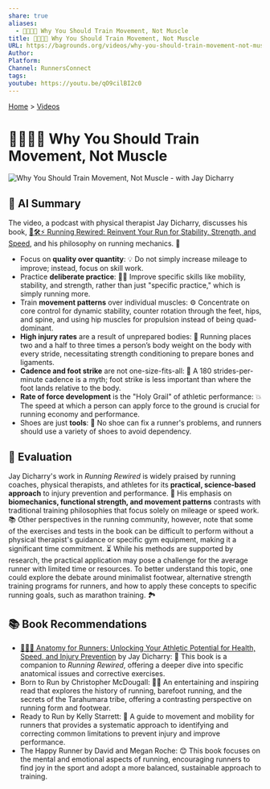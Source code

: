 ```yaml
---
share: true
aliases:
  - 🏃🤸🧠💪 Why You Should Train Movement, Not Muscle
title: 🏃🤸🧠💪 Why You Should Train Movement, Not Muscle
URL: https://bagrounds.org/videos/why-you-should-train-movement-not-muscle-with-jay-dicharry
Author:
Platform:
Channel: RunnersConnect
tags:
youtube: https://youtu.be/qO9cilBI2c0
---
```

[Home](../index.md) > [Videos](./index.md)  
# 🏃🤸🧠💪 Why You Should Train Movement, Not Muscle  
![Why You Should Train Movement, Not Muscle - with Jay Dicharry](https://youtu.be/qO9cilBI2c0)  
  
## 🤖 AI Summary  
The video, a podcast with physical therapist Jay Dicharry, discusses his book, [🏃🛠️⚡ Running Rewired: Reinvent Your Run for Stability, Strength, and Speed](../books/running-rewired-reinvent-your-run-for-stability-strength-and-speed.md), and his philosophy on running mechanics. 🏃  
  
* Focus on **quality over quantity**: 💡 Do not simply increase mileage to improve; instead, focus on skill work.  
* Practice **deliberate practice**: 🤸‍♂️ Improve specific skills like mobility, stability, and strength, rather than just "specific practice," which is simply running more.  
* Train **movement patterns** over individual muscles: ⚙️ Concentrate on core control for dynamic stability, counter rotation through the feet, hips, and spine, and using hip muscles for propulsion instead of being quad-dominant.  
* **High injury rates** are a result of unprepared bodies: 🏥 Running places two and a half to three times a person’s body weight on the body with every stride, necessitating strength conditioning to prepare bones and ligaments.  
* **Cadence and foot strike** are not one-size-fits-all: 👣 A 180 strides-per-minute cadence is a myth; foot strike is less important than where the foot lands relative to the body.  
* **Rate of force development** is the "Holy Grail" of athletic performance: 💥 The speed at which a person can apply force to the ground is crucial for running economy and performance.  
* Shoes are just **tools**: 👟 No shoe can fix a runner's problems, and runners should use a variety of shoes to avoid dependency.  
  
## 🤔 Evaluation  
Jay Dicharry's work in *Running Rewired* is widely praised by running coaches, physical therapists, and athletes for its **practical, science-based approach** to injury prevention and performance. 👏 His emphasis on **biomechanics, functional strength, and movement patterns** contrasts with traditional training philosophies that focus solely on mileage or speed work. 📚 Other perspectives in the running community, however, note that some of the exercises and tests in the book can be difficult to perform without a physical therapist's guidance or specific gym equipment, making it a significant time commitment. ⏳ While his methods are supported by research, the practical application may pose a challenge for the average runner with limited time or resources. To better understand this topic, one could explore the debate around minimalist footwear, alternative strength training programs for runners, and how to apply these concepts to specific running goals, such as marathon training. 🏞️  
  
## 📚 Book Recommendations  
* [🏃‍♀️🦴 Anatomy for Runners: Unlocking Your Athletic Potential for Health, Speed, and Injury Prevention](../books/anatomy-for-runners-unlocking-your-athletic-potential-for-health-speed-and-injury-prevention.md) by Jay Dicharry: 📖 This book is a companion to *Running Rewired*, offering a deeper dive into specific anatomical issues and corrective exercises.  
* Born to Run by Christopher McDougall: 🏃‍♀️ An entertaining and inspiring read that explores the history of running, barefoot running, and the secrets of the Tarahumara tribe, offering a contrasting perspective on running form and footwear.  
* Ready to Run by Kelly Starrett: 💪 A guide to movement and mobility for runners that provides a systematic approach to identifying and correcting common limitations to prevent injury and improve performance.  
* The Happy Runner by David and Megan Roche: 😊 This book focuses on the mental and emotional aspects of running, encouraging runners to find joy in the sport and adopt a more balanced, sustainable approach to training.